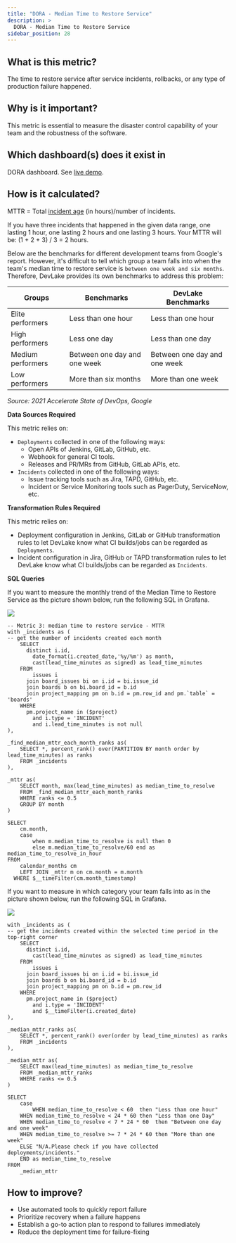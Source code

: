 ```yaml
---
title: "DORA - Median Time to Restore Service"
description: >
  DORA - Median Time to Restore Service
sidebar_position: 28
---
```


## What is this metric?

The time to restore service after service incidents, rollbacks, or any type of production failure happened.

## Why is it important?

This metric is essential to measure the disaster control capability of your team and the robustness of the software.

## Which dashboard(s) does it exist in

DORA dashboard. See [live demo](https://grafana-lake.demo.devlake.io/grafana/d/qNo8_0M4z/dora?orgId=1).

## How is it calculated?

MTTR = Total [incident age](./IncidentAge.md) (in hours)/number of incidents.

If you have three incidents that happened in the given data range, one lasting 1 hour, one lasting 2 hours and one lasting 3 hours. Your MTTR will be: (1 + 2 + 3) / 3 = 2 hours.

Below are the benchmarks for different development teams from Google's report. However, it's difficult to tell which group a team falls into when the team's median time to restore service is `between one week and six months`. Therefore, DevLake provides its own benchmarks to address this problem:

| Groups            | Benchmarks                   | DevLake Benchmarks           |
| ----------------- | ---------------------------- | ---------------------------- |
| Elite performers  | Less than one hour           | Less than one hour           |
| High performers   | Less one day                 | Less than one day            |
| Medium performers | Between one day and one week | Between one day and one week |
| Low performers    | More than six months         | More than one week           |

<p><i>Source: 2021 Accelerate State of DevOps, Google</i></p>

<b>Data Sources Required</b>

This metric relies on:

- `Deployments` collected in one of the following ways:
  - Open APIs of Jenkins, GitLab, GitHub, etc.
  - Webhook for general CI tools.
  - Releases and PR/MRs from GitHub, GitLab APIs, etc.
- `Incidents` collected in one of the following ways:
  - Issue tracking tools such as Jira, TAPD, GitHub, etc.
  - Incident or Service Monitoring tools such as PagerDuty, ServiceNow, etc.

<b>Transformation Rules Required</b>

This metric relies on:

- Deployment configuration in Jenkins, GitLab or GitHub transformation rules to let DevLake know what CI builds/jobs can be regarded as `Deployments`.
- Incident configuration in Jira, GitHub or TAPD transformation rules to let DevLake know what CI builds/jobs can be regarded as `Incidents`.

<b>SQL Queries</b>

If you want to measure the monthly trend of the Median Time to Restore Service as the picture shown below, run the following SQL in Grafana.

![](/img/Metrics/mttr-monthly.jpeg)

```
-- Metric 3: median time to restore service - MTTR
with _incidents as (
-- get the number of incidents created each month
	SELECT
	  distinct i.id,
		date_format(i.created_date,'%y/%m') as month,
		cast(lead_time_minutes as signed) as lead_time_minutes
	FROM
		issues i
	  join board_issues bi on i.id = bi.issue_id
	  join boards b on bi.board_id = b.id
	  join project_mapping pm on b.id = pm.row_id and pm.`table` = 'boards'
	WHERE
	  pm.project_name in ($project)
		and i.type = 'INCIDENT'
		and i.lead_time_minutes is not null
),

_find_median_mttr_each_month_ranks as(
	SELECT *, percent_rank() over(PARTITION BY month order by lead_time_minutes) as ranks
	FROM _incidents
),

_mttr as(
	SELECT month, max(lead_time_minutes) as median_time_to_resolve
	FROM _find_median_mttr_each_month_ranks
	WHERE ranks <= 0.5
	GROUP BY month
)

SELECT
	cm.month,
	case
		when m.median_time_to_resolve is null then 0
		else m.median_time_to_resolve/60 end as median_time_to_resolve_in_hour
FROM
	calendar_months cm
	LEFT JOIN _mttr m on cm.month = m.month
  WHERE $__timeFilter(cm.month_timestamp)
```

If you want to measure in which category your team falls into as in the picture shown below, run the following SQL in Grafana.

![](/img/Metrics/mttr-text.jpeg)

```
with _incidents as (
-- get the incidents created within the selected time period in the top-right corner
	SELECT
	  distinct i.id,
		cast(lead_time_minutes as signed) as lead_time_minutes
	FROM
		issues i
	  join board_issues bi on i.id = bi.issue_id
	  join boards b on bi.board_id = b.id
	  join project_mapping pm on b.id = pm.row_id
	WHERE
	  pm.project_name in ($project)
		and i.type = 'INCIDENT'
		and $__timeFilter(i.created_date)
),

_median_mttr_ranks as(
	SELECT *, percent_rank() over(order by lead_time_minutes) as ranks
	FROM _incidents
),

_median_mttr as(
	SELECT max(lead_time_minutes) as median_time_to_resolve
	FROM _median_mttr_ranks
	WHERE ranks <= 0.5
)

SELECT
	case
		WHEN median_time_to_resolve < 60  then "Less than one hour"
    WHEN median_time_to_resolve < 24 * 60 then "Less than one Day"
    WHEN median_time_to_resolve < 7 * 24 * 60  then "Between one day and one week"
    WHEN median_time_to_resolve >= 7 * 24 * 60 then "More than one week"
    ELSE "N/A.Please check if you have collected deployments/incidents."
    END as median_time_to_resolve
FROM
	_median_mttr
```

## How to improve?

- Use automated tools to quickly report failure
- Prioritize recovery when a failure happens
- Establish a go-to action plan to respond to failures immediately
- Reduce the deployment time for failure-fixing
